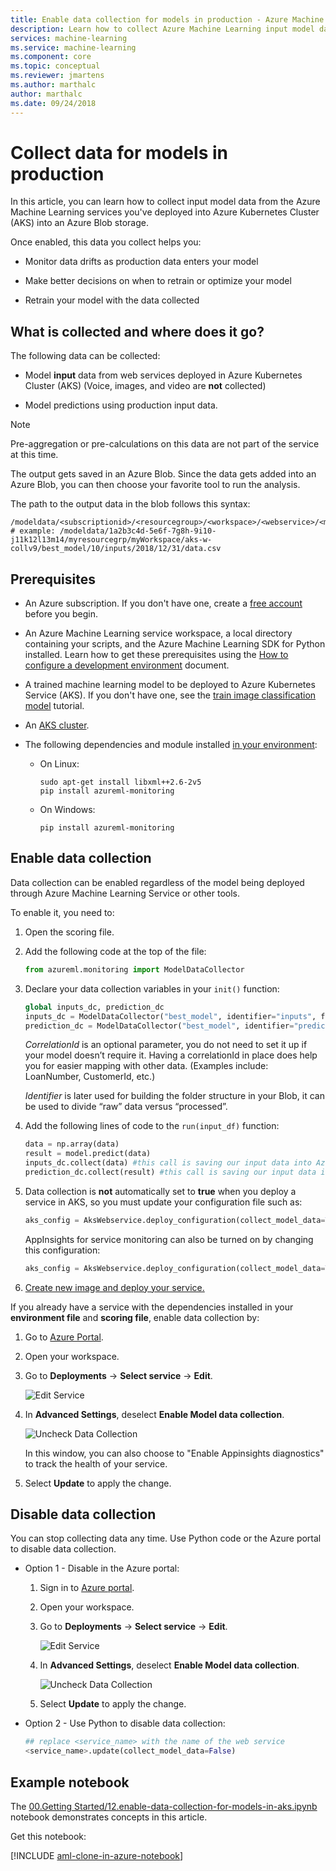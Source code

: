 ```yaml
---
title: Enable data collection for models in production - Azure Machine Learning
description: Learn how to collect Azure Machine Learning input model data in an Azure Blob storage.
services: machine-learning
ms.service: machine-learning
ms.component: core
ms.topic: conceptual
ms.reviewer: jmartens
ms.author: marthalc
author: marthalc
ms.date: 09/24/2018
---
```

# Collect data for models in production

In this article, you can learn how to collect input model data from the Azure Machine Learning services you've deployed into Azure Kubernetes Cluster (AKS) into an Azure Blob storage. 

Once enabled, this data you collect helps you:
* Monitor data drifts as production data enters your model

* Make better decisions on when to retrain or optimize your model

* Retrain your model with the data collected

## What is collected and where does it go?

The following data can be collected:
* Model **input** data from web services deployed in Azure Kubernetes Cluster (AKS)
  (Voice, images, and video are **not** collected) 
  
* Model predictions using production input data.

> [!Note]
> Pre-aggregation or pre-calculations on this data are not part of the service at this time.   

The output gets saved in an Azure Blob. Since the data gets added into an Azure Blob, you can then choose your favorite tool to run the analysis. 

The path to the output data in the blob follows this syntax:

```
/modeldata/<subscriptionid>/<resourcegroup>/<workspace>/<webservice>/<model>/<version>/<identifier>/<year>/<month>/<day>/data.csv
# example: /modeldata/1a2b3c4d-5e6f-7g8h-9i10-j11k12l13m14/myresourcegrp/myWorkspace/aks-w-collv9/best_model/10/inputs/2018/12/31/data.csv
```

## Prerequisites

- An Azure subscription. If you don't have one, create a [free account](https://azure.microsoft.com/free/?WT.mc_id=A261C142F) before you begin.

- An Azure Machine Learning service workspace, a local directory containing your scripts, and the Azure Machine Learning SDK for Python installed. Learn how to get these prerequisites using the [How to configure a development environment](how-to-configure-environment.md) document.

- A trained machine learning model to be deployed to Azure Kubernetes Service (AKS). If you don't have one, see the [train image classification model](tutorial-train-models-with-aml.md) tutorial.

- An [AKS cluster](how-to-deploy-to-aks.md).

- The following dependencies and module installed [in your environment](how-to-configure-environment.md):
  + On Linux:
    ```shell
    sudo apt-get install libxml++2.6-2v5
    pip install azureml-monitoring
    ```

  + On Windows:
    ```shell
    pip install azureml-monitoring
    ```

## Enable data collection
Data collection can be enabled regardless of the model being deployed through Azure Machine Learning Service or other tools. 

To enable it, you need to:

1. Open the scoring file. 

1. Add the following code at the top of the file:

   ```python 
   from azureml.monitoring import ModelDataCollector
   ```

2. Declare your data collection variables in your `init()` function:

    ```python
    global inputs_dc, prediction_dc
    inputs_dc = ModelDataCollector("best_model", identifier="inputs", feature_names=["feat1", "feat2", "feat3". "feat4", "feat5", "feat6"])
    prediction_dc = ModelDataCollector("best_model", identifier="predictions", feature_names=["prediction1", "prediction2"])
    ```

    *CorrelationId* is an optional parameter, you do not need to set it up if your model doesn’t require it. Having a correlationId in place does help you for easier mapping with other data. (Examples include: LoanNumber, CustomerId, etc.)
    
    *Identifier* is later used for building the folder structure in your Blob, it can be used to divide “raw” data versus “processed”.

3.	Add the following lines of code to the `run(input_df)` function:

    ```python
    data = np.array(data)
    result = model.predict(data)
    inputs_dc.collect(data) #this call is saving our input data into Azure Blob
    prediction_dc.collect(result) #this call is saving our input data into Azure Blob
    ```

4. Data collection is **not** automatically set to **true** when you deploy a service in AKS, so you must update your configuration file such as: 

    ```python
    aks_config = AksWebservice.deploy_configuration(collect_model_data=True)
    ```
    AppInsights for service monitoring can also be turned on by changing this configuration:
    ```python
    aks_config = AksWebservice.deploy_configuration(collect_model_data=True, enable_app_insights=True)
    ``` 

5. [Create new image and deploy your service.](how-to-deploy-to-aks.md) 


If you already have a service with the dependencies installed in your **environment file** and **scoring file**, enable data collection by:

1. Go to  [Azure Portal](https://portal.azure.com).

1. Open your workspace.

1. Go to **Deployments** -> **Select service** -> **Edit**.

   ![Edit Service](media/how-to-enable-data-collection/EditService.png)

1. In **Advanced Settings**, deselect **Enable Model data collection**. 

   ![Uncheck Data Collection](media/how-to-enable-data-collection/CheckDataCollection.png)

   In this window, you can also choose to "Enable Appinsights diagnostics" to track the health of your service.  

1. Select **Update** to apply the change.


## Disable data collection
You can stop collecting data any time. Use Python code or the Azure portal to disable data collection.

+ Option 1 - Disable in the Azure portal: 
  1. Sign in to [Azure portal](https://portal.azure.com).

  1. Open your workspace.

  1. Go to **Deployments** -> **Select service** -> **Edit**.

     ![Edit Service](media/how-to-enable-data-collection/EditService.png)

  1. In **Advanced Settings**, deselect **Enable Model data collection**. 

     ![Uncheck Data Collection](media/how-to-enable-data-collection/UncheckDataCollection.png) 

  1. Select **Update** to apply the change.

* Option 2 - Use Python to disable data collection:

  ```python 
  ## replace <service_name> with the name of the web service
  <service_name>.update(collect_model_data=False)
  ```

## Example notebook

The [00.Getting Started/12.enable-data-collection-for-models-in-aks.ipynb](https://github.com/Azure/MachineLearningNotebooks/blob/master/01.getting-started/12.enable-data-collection-for-models-in-aks) notebook demonstrates concepts in this article.  

Get this notebook:
 
[!INCLUDE [aml-clone-in-azure-notebook](../../../includes/aml-clone-for-examples.md)]